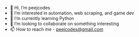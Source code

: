 - 👋 Hi, I’m peejcodes
- 👀 I’m interested in automation, web scraping, and game dev
- 🌱 I’m currently learning Python
- 💞️ I’m looking to collaborate on something interesting
- 📫 How to reach me - peejcodes@gmail.com

<!---
peejcodes/peejcodes is a ✨ special ✨ repository because its `README.md` (this file) appears on your GitHub profile.
You can click the Preview link to take a look at your changes.
--->
